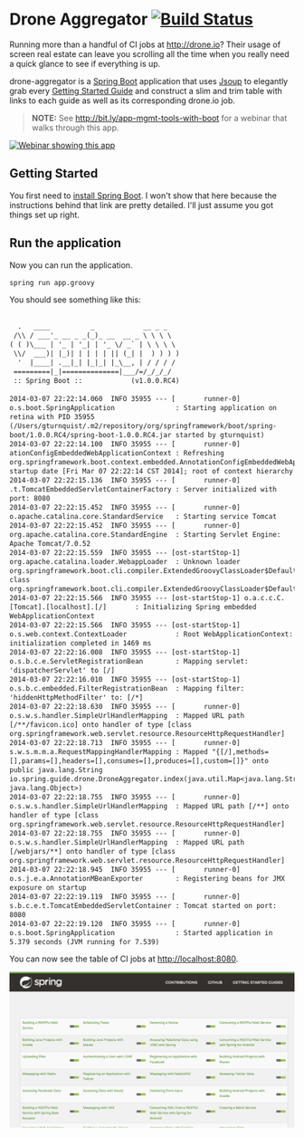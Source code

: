 # Drone Aggregator [![Build Status](https://travis-ci.org/gregturn/drone-aggregator.svg?branch=master)](https://travis-ci.org/gregturn/drone-aggregator)

Running more than a handful of CI jobs at http://drone.io? Their usage of screen real estate can leave you scrolling all the time when you really need a quick glance to see if everything is up.

drone-aggregator is a [Spring Boot](http://projects.spring.io/spring-boot/) application that uses [Jsoup](http://jsoup.org) to elegantly grab every [Getting Started Guide](http://spring.io/guides) and construct a slim and trim table with links to each guide as well as its corresponding drone.io job.

> **NOTE:** See http://bit.ly/app-mgmt-tools-with-boot for a webinar that walks through this app.

[![Webinar showing this app](http://i.ytimg.com/vi/j3rrqOV68ik/mqdefault.jpg)](http://bit.ly/app-mgmt-tools-with-boot)

## Getting Started

You first need to [install Spring Boot](http://docs.spring.io/spring-boot/docs/current/reference/htmlsingle/#getting-started-installing-the-cli). I won't show that here because the instructions behind that link are pretty detailed. I'll just assume you got things set up right.

## Run the application
Now you can run the application.

    spring run app.groovy
        
You should see something like this:

```

  .   ____          _            __ _ _
 /\\ / ___'_ __ _ _(_)_ __  __ _ \ \ \ \
( ( )\___ | '_ | '_| | '_ \/ _` | \ \ \ \
 \\/  ___)| |_)| | | | | || (_| |  ) ) ) )
  '  |____| .__|_| |_|_| |_\__, | / / / /
 =========|_|==============|___/=/_/_/_/
 :: Spring Boot ::            (v1.0.0.RC4)

2014-03-07 22:22:14.060  INFO 35955 --- [       runner-0] o.s.boot.SpringApplication               : Starting application on retina with PID 35955 (/Users/gturnquist/.m2/repository/org/springframework/boot/spring-boot/1.0.0.RC4/spring-boot-1.0.0.RC4.jar started by gturnquist)
2014-03-07 22:22:14.100  INFO 35955 --- [       runner-0] ationConfigEmbeddedWebApplicationContext : Refreshing org.springframework.boot.context.embedded.AnnotationConfigEmbeddedWebApplicationContext@4225f0fd: startup date [Fri Mar 07 22:22:14 CST 2014]; root of context hierarchy
2014-03-07 22:22:15.136  INFO 35955 --- [       runner-0] .t.TomcatEmbeddedServletContainerFactory : Server initialized with port: 8080
2014-03-07 22:22:15.452  INFO 35955 --- [       runner-0] o.apache.catalina.core.StandardService   : Starting service Tomcat
2014-03-07 22:22:15.452  INFO 35955 --- [       runner-0] org.apache.catalina.core.StandardEngine  : Starting Servlet Engine: Apache Tomcat/7.0.52
2014-03-07 22:22:15.559  INFO 35955 --- [ost-startStop-1] org.apache.catalina.loader.WebappLoader  : Unknown loader org.springframework.boot.cli.compiler.ExtendedGroovyClassLoader$DefaultScopeParentClassLoader@20dbbc62 class org.springframework.boot.cli.compiler.ExtendedGroovyClassLoader$DefaultScopeParentClassLoader
2014-03-07 22:22:15.566  INFO 35955 --- [ost-startStop-1] o.a.c.c.C.[Tomcat].[localhost].[/]       : Initializing Spring embedded WebApplicationContext
2014-03-07 22:22:15.566  INFO 35955 --- [ost-startStop-1] o.s.web.context.ContextLoader            : Root WebApplicationContext: initialization completed in 1469 ms
2014-03-07 22:22:16.008  INFO 35955 --- [ost-startStop-1] o.s.b.c.e.ServletRegistrationBean        : Mapping servlet: 'dispatcherServlet' to [/]
2014-03-07 22:22:16.010  INFO 35955 --- [ost-startStop-1] o.s.b.c.embedded.FilterRegistrationBean  : Mapping filter: 'hiddenHttpMethodFilter' to: [/*]
2014-03-07 22:22:18.630  INFO 35955 --- [       runner-0] o.s.w.s.handler.SimpleUrlHandlerMapping  : Mapped URL path [/**/favicon.ico] onto handler of type [class org.springframework.web.servlet.resource.ResourceHttpRequestHandler]
2014-03-07 22:22:18.713  INFO 35955 --- [       runner-0] s.w.s.m.m.a.RequestMappingHandlerMapping : Mapped "{[/],methods=[],params=[],headers=[],consumes=[],produces=[],custom=[]}" onto public java.lang.String io.spring.guide.drone.DroneAggregator.index(java.util.Map<java.lang.String, java.lang.Object>)
2014-03-07 22:22:18.755  INFO 35955 --- [       runner-0] o.s.w.s.handler.SimpleUrlHandlerMapping  : Mapped URL path [/**] onto handler of type [class org.springframework.web.servlet.resource.ResourceHttpRequestHandler]
2014-03-07 22:22:18.755  INFO 35955 --- [       runner-0] o.s.w.s.handler.SimpleUrlHandlerMapping  : Mapped URL path [/webjars/**] onto handler of type [class org.springframework.web.servlet.resource.ResourceHttpRequestHandler]
2014-03-07 22:22:18.945  INFO 35955 --- [       runner-0] o.s.j.e.a.AnnotationMBeanExporter        : Registering beans for JMX exposure on startup
2014-03-07 22:22:19.119  INFO 35955 --- [       runner-0] s.b.c.e.t.TomcatEmbeddedServletContainer : Tomcat started on port: 8080
2014-03-07 22:22:19.120  INFO 35955 --- [       runner-0] o.s.boot.SpringApplication               : Started application in 5.379 seconds (JVM running for 7.539)
```

You can now see the table of CI jobs at <http://localhost:8080>.

![](images/screenshot.png)

